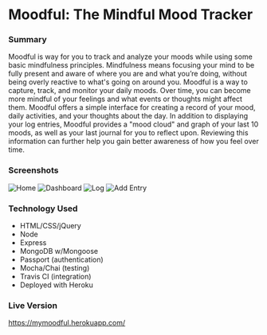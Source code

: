 # Moodful: The Mindful Mood Tracker

### Summary
Moodful is way for you to track and analyze your moods while using some basic mindfulness principles. Mindfulness means focusing your mind to be fully present and aware of where you are and what you’re doing, without being overly reactive to what's going on around you.
Moodful is a way to capture, track, and monitor your daily moods. Over time, you can become more mindful of your feelings and what events or thoughts might affect them. Moodful offers a simple interface for creating a record of your mood, daily activities, and your thoughts about the day. In addition to displaying your log entries, Moodful provides a "mood cloud" and graph of your last 10 moods, as well as your last journal for you to reflect upon. Reviewing this information can further help you gain better awareness of how you feel over time.

### Screenshots
![Home](http://i.imgur.com/ZA3FxRp.png?1)
![Dashboard](http://i.imgur.com/5N1mFD4.png?1)
![Log](http://i.imgur.com/OLJXo75.png?1)
![Add Entry](http://i.imgur.com/wIJGQx5.png?1)

### Technology Used
* HTML/CSS/jQuery
* Node
* Express
* MongoDB w/Mongoose
* Passport (authentication)
* Mocha/Chai (testing)
* Travis CI (integration)
* Deployed with Heroku

### Live Version
https://mymoodful.herokuapp.com/
